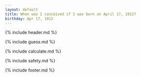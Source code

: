```yaml
---
layout: default
title: When was I conceived if I was born on April 17, 1912?
birthday: Apr 17, 1912
---
```


{% include header.md %}

{% include guess.md %}

{% include calculate.md %}

{% include safety.md %}

{% include footer.md %}



